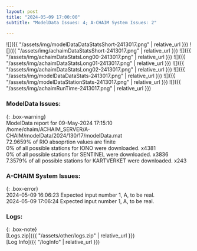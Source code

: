 ```yaml
---
layout: post
title: "2024-05-09 17:00:00"
subtitle: "ModelData Issues: 4; A-CHAIM System Issues: 2"

---
```


![]({{ "/assets/img/modelDataDataStatsShort-2413017.png" | relative_url }})
![]({{ "/assets/img/achaimDataStatsShort-2413017.png" | relative_url }})
![]({{ "/assets/img/achaimDataStatsLong00-2413017.png" | relative_url }})
![]({{ "/assets/img/achaimDataStatsLong01-2413017.png" | relative_url }})
![]({{ "/assets/img/achaimDataStatsLong02-2413017.png" | relative_url }})
![]({{ "/assets/img/modelDataDataStats-2413017.png" | relative_url }})
![]({{ "/assets/img/modelDataStationStats-2413017.png" | relative_url }})
![]({{ "/assets/img/achaimRunTime-2413017.png" | relative_url }})


### ModelData Issues:  
  
{: .box-warning}  
 ModelData report for 09-May-2024 17:15:10   
 /home/chaim/ACHAIM_SERVER/A-CHAIM/modelData/2024/130/17/modelData.mat   
 72.9659% of RIO absoprtion values are finite   
 0% of all possible stations for IONO were downloaded. x4381   
 0% of all possible stations for SENTINEL were downloaded. x3836   
 7.3579% of all possible stations for KARTVERKET were downloaded. x243   
  
### A-CHAIM System Issues:  
  
{: .box-error}  
2024-05-09 16:06:23 Expected input number 1, A, to be real.  
2024-05-09 17:06:24 Expected input number 1, A, to be real.  

### Logs:  
  
{: .box-note}  
[Logs.zip]({{ "/assets/other/logs.zip" | relative_url }})  
[Log Info]({{ "/logInfo" | relative_url }})  
